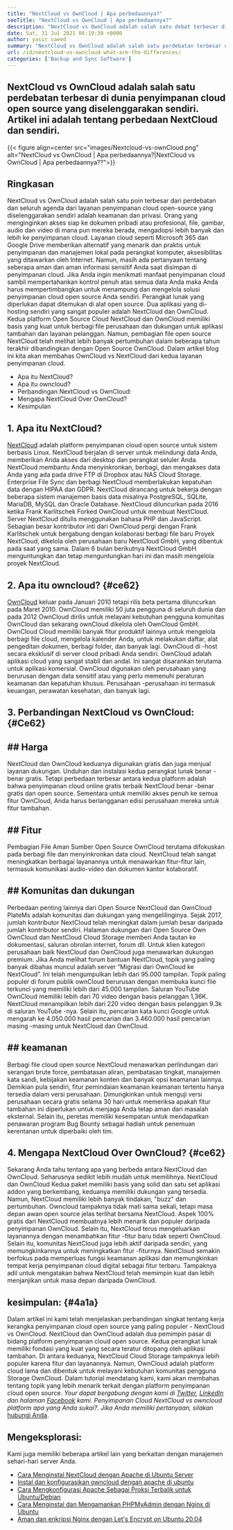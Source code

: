 ```yaml
---
title: "NextCloud vs OwnCloud | Apa perbedaannya?" 
seoTitle: "NextCloud vs OwnCloud | Apa perbedaannya?" 
description: "NextCloud vs OwnCloud adalah salah satu debat terbesar di dunia penyimpanan cloud open source yang diselenggarakan sendiri. Artikel ini adalah tentang NextCloud dan OwnCloud." 
date: Sat, 31 Jul 2021 06:19:30 +0000
author: yasir saeed
summary: "NextCloud vs OwnCloud adalah salah satu perdebatan terbesar di dunia penyimpanan cloud open source yang diselenggarakan sendiri. Artikel ini adalah tentang perbedaan NextCloud dan sendiri." 
url: /id/nextcloud-vs-owncloud-what-are-the-differences/
categories: ['Backup and Sync Software']
---
```


## NextCloud vs OwnCloud adalah salah satu perdebatan terbesar di dunia penyimpanan cloud open source yang diselenggarakan sendiri. Artikel ini adalah tentang perbedaan NextCloud dan sendiri.

{{< figure align=center src="images/Nextcloud-vs-ownCloud.png" alt="NextCloud vs OwnCloud | Apa perbedaannya?|NextCloud vs OwnCloud | Apa perbedaannya??">}}


## **Ringkasan**
NextCloud vs OwnCloud adalah salah satu poin terbesar dari perdebatan dan seluruh agenda dari layanan penyimpanan cloud open-source yang diselenggarakan sendiri adalah keamanan dan privasi. Orang yang menginginkan akses siap ke dokumen pribadi atau profesional, file, gambar, audio dan video di mana pun mereka berada, mengadopsi lebih banyak dan lebih ke penyimpanan cloud. Layanan cloud seperti Microsoft 365 dan Google Drive memberikan alternatif yang menarik dan praktis untuk penyimpanan dan manajemen lokal pada perangkat komputer, aksesibilitas yang ditawarkan oleh Internet. Namun, masih ada pertanyaan tentang seberapa aman dan aman informasi sensitif Anda saat disimpan di penyimpanan cloud.
Jika Anda ingin menikmati manfaat penyimpanan cloud sambil mempertahankan kontrol penuh atas semua data Anda maka Anda harus mempertimbangkan untuk menampung dan mengelola solusi penyimpanan cloud open source Anda sendiri. Perangkat lunak yang diperlukan dapat ditemukan di alat open source. Dua aplikasi yang di-hosting sendiri yang sangat populer adalah NextCloud dan OwnCloud. Kedua platform Open Source Cloud NextCloud dan OwnCloud memiliki basis yang kuat untuk berbagi file perusahaan dan dukungan untuk aplikasi tambahan dan layanan pelanggan. Namun, pembagian file open source NextCloud telah melihat lebih banyak pertumbuhan dalam beberapa tahun terakhir dibandingkan dengan Open Source OwnCloud. Dalam artikel blog ini kita akan membahas OwnCloud vs NextCloud dari kedua layanan penyimpanan cloud.
  * Apa itu NextCloud?
  * Apa itu owncloud?
  * Perbandingan NextCloud vs OwnCloud:
  * Mengapa NextCloud Over OwnCloud?
  * Kesimpulan

## 1. Apa itu NextCloud?
[NextCloud][1] adalah platform penyimpanan cloud open source untuk sistem berbasis Linux. NextCloud berjalan di server untuk melindungi data Anda, memberikan Anda akses dari desktop dan perangkat seluler Anda. NextCloud membantu Anda menyinkronkan, berbagi, dan mengakses data Anda yang ada pada drive FTP di Dropbox atau NAS Cloud Storage. Enterprise File Sync dan berbagi NextCloud memberlakukan kepatuhan data dengan HIPAA dan GDPR. NextCloud dirancang untuk bekerja dengan beberapa sistem manajemen basis data misalnya PostgreSQL, SQLite, MariaDB, MySQL dan Oracle Database.
NextCloud diluncurkan pada 2016 ketika Frank Karlitschek Forked OwnCloud untuk membuat NextCloud. Server NextCloud ditulis menggunakan bahasa PHP dan JavaScript. Sebagian besar kontributor inti dari OwnCloud pergi dengan Frank Karlitschek untuk bergabung dengan kolaborasi berbagi file baru Proyek NextCloud, dikelola oleh perusahaan baru NextCloud GmbH, yang dibentuk pada saat yang sama. Dalam 6 bulan berikutnya NextCloud GmbH menguntungkan dan tetap menguntungkan hari ini dan masih mengelola proyek NextCloud.

## 2. Apa itu owncloud?   {#ce62}
[OwnCloud][2] keluar pada Januari 2010 tetapi rilis beta pertama diluncurkan pada Maret 2010. OwnCloud memiliki 50 juta pengguna di seluruh dunia dan pada 2012 OwnCloud dirilis untuk melayani kebutuhan pengguna komunitas OwnCloud dan sekarang ownCloud dikelola oleh OwnCloud GmbH. OwnCloud Cloud memiliki banyak fitur produktif lainnya untuk mengelola berbagi file cloud, mengelola kalender Anda, untuk melakukan daftar, alat pengeditan dokumen, berbagi folder, dan banyak lagi. OwnCloud di -host secara eksklusif di server cloud pribadi Anda sendiri.
OwnCloud adalah aplikasi cloud yang sangat stabil dan andal. Ini sangat disarankan terutama untuk aplikasi komersial. OwnCloud digunakan oleh perusahaan yang berurusan dengan data sensitif atau yang perlu memenuhi peraturan keamanan dan kepatuhan khusus. Perusahaan -perusahaan ini termasuk keuangan, perawatan kesehatan, dan banyak lagi.

## 3. Perbandingan NextCloud vs OwnCloud:   {#Ce62}

## ## **Harga** 
NextCloud dan OwnCloud keduanya digunakan gratis dan juga menjual layanan dukungan. Unduhan dan instalasi kedua perangkat lunak benar -benar gratis. Tetapi perbedaan terbesar antara kedua platform adalah bahwa penyimpanan cloud online gratis terbaik NextCloud benar -benar gratis dan open source. Sementara untuk memiliki akses penuh ke semua fitur OwnCloud, Anda harus berlangganan edisi perusahaan mereka untuk fitur tambahan.

## ## **Fitur**
Pembagian File Aman Sumber Open Source OwnCloud terutama difokuskan pada berbagi file dan menyinkronkan data cloud. NextCloud telah sangat meningkatkan berbagai layanannya untuk menawarkan fitur-fitur lain, termasuk komunikasi audio-video dan dokumen kantor kolaboratif.

## ## **Komunitas**  dan dukungan
Perbedaan penting lainnya dari Open Source NextCloud dan OwnCloud PlateMs adalah komunitas dan dukungan yang mengelilinginya. Sejak 2017, jumlah kontributor NextCloud telah meningkat dalam jumlah besar daripada jumlah kontributor sendiri. Halaman dukungan dari Open Source Own OwnCloud dan NextCloud Cloud Storage memberi Anda tautan ke dokumentasi, saluran obrolan internet, forum dll. Untuk klien kategori perusahaan baik NextCloud dan OwnCloud juga menawarkan dukungan premium.
Jika Anda melihat forum bantuan NextCloud, topik yang paling banyak dibahas muncul adalah server “Migrasi dari OwnCloud ke NextCloud”. Ini telah mengumpulkan lebih dari 95.000 tampilan. Topik paling populer di forum publik ownCloud berurusan dengan membuka kunci file terkunci yang memiliki lebih dari 45.000 tampilan. Saluran YouTube OwnCloud memiliki lebih dari 70 video dengan basis pelanggan 1,36K. NextCloud menampilkan lebih dari 220 video dengan basis pelanggan 9.3k di saluran YouTube -nya. Selain itu, pencarian kata kunci Google untuk mengarah ke 4.050.000 hasil pencarian dan 3.460.000 hasil pencarian masing -masing untuk NextCloud dan OwnCloud.

## ## **keamanan** 
Berbagi file cloud open source NextCloud menawarkan perlindungan dari serangan brute force, pembatasan aliran, pembatasan tingkat, manajemen kata sandi, kebijakan keamanan konten dan banyak opsi keamanan lainnya. Demikian pula sendiri, fitur pemindaian keamanan keamanan tertentu hanya tersedia dalam versi perusahaan. Dimungkinkan untuk menguji versi perusahaan secara gratis selama 30 hari untuk memeriksa apakah fitur tambahan ini diperlukan untuk menjaga Anda tetap aman dari masalah eksternal.
Selain itu, peretas memiliki kesempatan untuk mendapatkan penawaran program Bug Bounty sebagai hadiah untuk penemuan kerentanan untuk diperbaiki oleh tim.

## 4. Mengapa NextCloud Over OwnCloud?   {#ce62}
Sekarang Anda tahu tentang apa yang berbeda antara NextCloud dan OwnCloud. Seharusnya sedikit lebih mudah untuk memilihnya. NextCloud dan OwnCloud Kedua paket memiliki basis yang solid dan satu set aplikasi addon yang berkembang, keduanya memiliki dukungan yang tersedia. Namun, NextCloud memiliki lebih banyak tindakan, "buzz" dan pertumbuhan. Owncloud tampaknya tidak mati sama sekali, tetapi masa depan awan open source jelas terlihat bersama NextCloud.
Aspek 100% gratis dari NextCloud membuatnya lebih menarik dan populer daripada penyimpanan OwnCloud. Selain itu, NextCloud terus mengeluarkan layanannya dengan menambahkan fitur -fitur baru tidak seperti OwnCloud. Selain itu, komunitas NextCloud juga lebih aktif daripada sendiri, yang memungkinkannya untuk meningkatkan fitur -fiturnya. NextCloud semakin berfokus pada memperluas fungsi keamanan aplikasi dan memungkinkan tempat kerja penyimpanan cloud digital sebagai fitur terbaru. Tampaknya adil untuk mengatakan bahwa NextCloud telah memimpin kuat dan lebih menjanjikan untuk masa depan daripada OwnCloud.

## kesimpulan:   {#4a1a}
Dalam artikel ini kami telah menjelaskan perbandingan singkat tentang kerja kerangka penyimpanan cloud open source yang paling populer - NextCloud vs OwnCloud. NextCloud dan OwnCloud adalah dua pemimpin pasar di bidang platform penyimpanan cloud open source. Kedua perangkat lunak memiliki fondasi yang kuat yang secara teratur ditopang oleh aplikasi tambahan. Di antara keduanya, NextCloud Cloud Storage tampaknya lebih populer karena fitur dan layanannya. Namun, OwnCloud adalah platform cloud lama dan dibentuk untuk melayani kebutuhan komunitas pengguna Storage OwnCloud. Dalam tutorial mendatang kami, kami akan membahas tentang topik yang lebih menarik terkait dengan platform penyimpanan cloud open source.
_Your dapat bergabung dengan kami di [Twitter][3], [LinkedIn][4] dan halaman [Facebook][5] kami. Penyimpanan Cloud NextCloud vs owncloud_ _platform apa yang Anda sukai?. Jika Anda memiliki pertanyaan, silakan_ [hubungi Anda][6].

## Mengeksplorasi:
Kami juga memiliki beberapa artikel lain yang berkaitan dengan manajemen sehari-hari server Anda.
  * [Cara Menginstal NextCloud dengan Apache di Ubuntu Server][7]
  * [Instal dan konfigurasikan owncloud dengan apache di ubuntu][8]
  * [Cara Mengkonfigurasi Apache Sebagai Proksi Terbalik untuk Ubuntu/Debian][9]
  * [Cara Menginstal dan Mengamankan PHPMyAdmin dengan Nginx di Ubuntu][10]
  * [Aman dan enkripsi Nginx dengan Let's Encrypt on Ubuntu 20.04][11]

  
[1]: https://products.containerize.com/backup-and-sync/nextcloud/
[2]: https://products.containerize.com/backup-and-sync/owncloud/
[3]: https://twitter.com/containerize_co
[4]: https://www.linkedin.com/company/containerize/
[5]: http://facebook.com/containerize
[6]: mailto:yasir.saeed@aspose.com
[7]: https://blog.containerize.com/backup-and-sync-software/how-to-install-nextcloud-with-apache-on-ubuntu-server/
[8]: https://blog.containerize.com/backup-and-sync-software/how-to-install-and-configure-owncloud-with-apache-on-ubuntu/
[9]: https://blog.containerize.com/web-server-solution-stack/how-to-configure-apache-as-a-reverse-proxy-for-ubuntudebian/
[10]: https://blog.containerize.com/web-server-solution-stack/how-to-install-and-secure-phpmyadmin-with-nginx-on-ubuntu/
[11]: https://blog.containerize.com/web-server-solution-stack/how-to-secure-nginx-with-letsencrypt-on-ubuntu-20-04/
